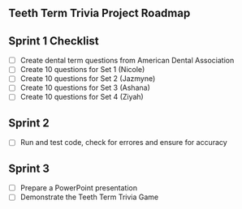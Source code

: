 ## Teeth Term Trivia Project Roadmap

## Sprint 1 Checklist
- [ ] Create dental term questions from American Dental Association 
- [ ] Create 10 questions for Set 1 (Nicole)
- [ ] Create 10 questions for Set 2 (Jazmyne)
- [ ] Create 10 questions for Set 3 (Ashana)
- [ ] Create 10 questions for Set 4 (Ziyah)

## Sprint 2
- [ ] Run and test code, check for errores and ensure for accuracy 

## Sprint 3

- [ ] Prepare a PowerPoint presentation 
- [ ] Demonstrate the Teeth Term Trivia Game
